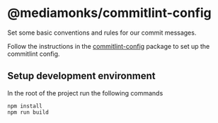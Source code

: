 # @mediamonks/commitlint-config

Set some basic conventions and rules for our commit messages.

Follow the instructions in the [commitlint-config](./packages/commitlint-config/README.md) package
to set up the commitlint config.

## Setup development environment

In the root of the project run the following commands

```
npm install
npm run build
```
